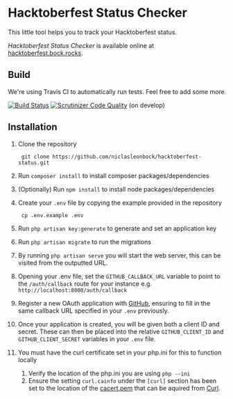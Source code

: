 # Hacktoberfest Status Checker

This little tool helps you to track your Hacktoberfest status. 

*Hacktoberfest Status Checker* is available online at [hacktoberfest.bock.rocks](https://hacktoberfest.bock.rocks/).

## Build
We're using Travis CI to automatically run tests. Feel free to add some more. 

[![Build Status](https://travis-ci.org/niclasleonbock/hacktoberfest-status.svg?branch=develop)](https://travis-ci.org/niclasleonbock/hacktoberfest-status)
[![Scrutinizer Code Quality](https://scrutinizer-ci.com/g/niclasleonbock/hacktoberfest-status/badges/quality-score.png?b=develop)](https://scrutinizer-ci.com/g/niclasleonbock/hacktoberfest-status/?branch=develop) (on develop)

## Installation

1. Clone the repository 

        git clone https://github.com/niclasleonbock/hacktoberfest-status.git
2. Run `composer install` to install composer packages/dependencies 
3. (Optionally) Run `npm install` to install node packages/dependencies
4. Create your `.env` file by copying the example provided in the repository 
        
        cp .env.example .env
5. Run `php artisan key:generate` to generate and set an application key
6. Run `php artisan migrate` to run the migrations
7. By running `php artisan serve` you will start the web server, this can be visited from the outputted URL.
8. Opening your .env file, set the `GITHUB_CALLBACK_URL` variable to point to the `/auth/callback` route for your instance e.g. `http://localhost:8000/auth/callback`
9. Register a new OAuth application with [GitHub](https://github.com/settings/applications/new), ensuring to fill in the same callback URL specified in your `.env` previously.
10. Once your application is created, you will be given both a client ID and secret.  These can then be placed into the relative `GITHUB_CLIENT_ID` and `GITHUB_CLIENT_SECRET` variables in your `.env` file.
11. You must have the curl certificate set in your php.ini for this to function locally
    1. Verify the location of the php.ini you are using `php --ini`
    2. Ensure the setting `curl.cainfo` under the `[curl]` section has been set to the location of the [cacert.pem](https://curl.haxx.se/ca/cacert.pem) that can be aquired from [Curl](https://curl.haxx.se/).


